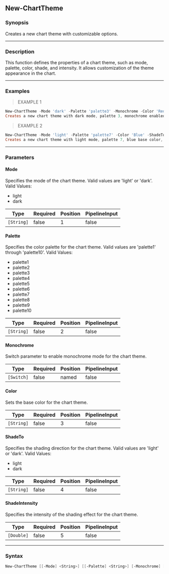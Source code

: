 New-ChartTheme
--------------

### Synopsis
Creates a new chart theme with customizable options.

---

### Description

This function defines the properties of a chart theme, such as mode, palette, color, shade, and intensity. It allows customization of the theme appearance in the chart.

---

### Examples
> EXAMPLE 1

```PowerShell
New-ChartTheme -Mode 'dark' -Palette 'palette3' -Monochrome -Color 'Red' -ShadeTo 'dark' -ShadeIntensity 0.8
Creates a new chart theme with dark mode, palette 3, monochrome enabled, red base color, dark shading, and intensity of 0.8.
```
> EXAMPLE 2

```PowerShell
New-ChartTheme -Mode 'light' -Palette 'palette7' -Color 'Blue' -ShadeTo 'light' -ShadeIntensity 0.6
Creates a new chart theme with light mode, palette 7, blue base color, light shading, and intensity of 0.6.
```

---

### Parameters
#### **Mode**
Specifies the mode of the chart theme. Valid values are 'light' or 'dark'.
Valid Values:

* light
* dark

|Type      |Required|Position|PipelineInput|
|----------|--------|--------|-------------|
|`[String]`|false   |1       |false        |

#### **Palette**
Specifies the color palette for the chart theme. Valid values are 'palette1' through 'palette10'.
Valid Values:

* palette1
* palette2
* palette3
* palette4
* palette5
* palette6
* palette7
* palette8
* palette9
* palette10

|Type      |Required|Position|PipelineInput|
|----------|--------|--------|-------------|
|`[String]`|false   |2       |false        |

#### **Monochrome**
Switch parameter to enable monochrome mode for the chart theme.

|Type      |Required|Position|PipelineInput|
|----------|--------|--------|-------------|
|`[Switch]`|false   |named   |false        |

#### **Color**
Sets the base color for the chart theme.

|Type      |Required|Position|PipelineInput|
|----------|--------|--------|-------------|
|`[String]`|false   |3       |false        |

#### **ShadeTo**
Specifies the shading direction for the chart theme. Valid values are 'light' or 'dark'.
Valid Values:

* light
* dark

|Type      |Required|Position|PipelineInput|
|----------|--------|--------|-------------|
|`[String]`|false   |4       |false        |

#### **ShadeIntensity**
Specifies the intensity of the shading effect for the chart theme.

|Type      |Required|Position|PipelineInput|
|----------|--------|--------|-------------|
|`[Double]`|false   |5       |false        |

---

### Syntax
```PowerShell
New-ChartTheme [[-Mode] <String>] [[-Palette] <String>] [-Monochrome] [[-Color] <String>] [[-ShadeTo] <String>] [[-ShadeIntensity] <Double>] [<CommonParameters>]
```
